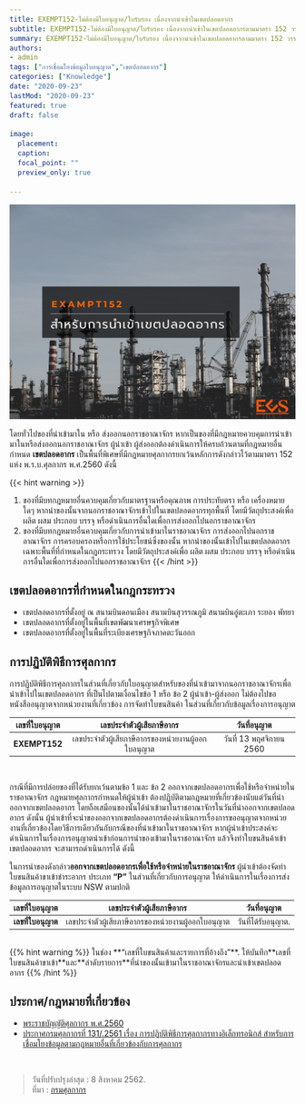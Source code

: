 ```yaml
---
title: EXEMPT152-ไม่ต้องมีใบอนุญาต/ใบรับรอง เนื่องจากนำเข้าในเขตปลอดอากร
subtitle: EXEMPT152-ไม่ต้องมีใบอนุญาต/ใบรับรอง เนื่องจากนำเข้าในเขตปลอดอากรตามมาตรา 152 วรรค 1 แห่ง พ.ร.บ. ศุลกากร 2560
summary: EXEMPT152-ไม่ต้องมีใบอนุญาต/ใบรับรอง เนื่องจากนำเข้าในเขตปลอดอากรตามมาตรา 152 วรรค 1 แห่ง พ.ร.บ. ศุลกากร
authors:
- admin
tags: ["การเชื่อมโยงข้อมูลใบอนุญาต","เขตปลอดอากร"]
categories: ["Knowledge"]
date: "2020-09-23"
lastMod: "2020-09-23"
featured: true
draft: false

image:
  placement: 
  caption: 
  focal_point: ""
  preview_only: true

---
```


![](featured.png)

โดยทั่วไปของที่นำเข้ามาใน หรือ ส่งออกนอกราชอาณาจักร หากเป็นของที่มีกฎหมายควบคุมการนำเข้ามาในหรือส่งออกนอกราชอาณาจักร ผู้นำเข้า ผู้ส่งออกต้องดำเนินการให้ครบถ้วนตามที่กฎหมายอื่นกำหนด **เขตปลอดอากร** เป็นพื้นที่พิเศษที่มีกฎหมายศุลกากรยกเว้นหลักการดังกล่าวไว้ตามมาตรา 152 แห่ง พ.ร.บ.ศุลกากร พ.ศ.2560  ดังนี้

{{< hint warning >}}
1. ของที่มีบทกฎหมายอื่นควบคุมเกี่ยวกับมาตรฐานหรือคุณภาพ  การประทับตรา หรือ เครื่องหมายใดๆ  หากนำของนั้นจากนอกราชอาณาจักรเข้าไปในเขตปลอดอากรทุกพื้นที่ โดยมีวัตถุประสงค์เพื่อ ผลิต ผสม ประกอบ บรรจุ หรือดำเนินการอื่นใดเพื่อการส่งออกไปนอกราชอาณาจักร
1. ของที่มีบทกฎหมายอื่นควบคุมเกี่ยวกับการนำเข้ามาในราชอาณาจักร  การส่งออกไปนอกราชอาณาจักร  การครอบครองหรือการใช้ประโยชน์ซึ่งของนั้น  หากนำของนั้นเข้าไปในเขตปลอดอากรเฉพาะพื้นที่ที่กำหนดในกฎกระทรวง  โดยมีวัตถุประสงค์เพื่อ ผลิต ผสม ประกอบ บรรจุ หรือดำเนินการอื่นใดเพื่อการส่งออกไปนอกราชอาณาจักร
 {{< /hint >}}

## เขตปลอดอากรที่กำหนดในกฎกระทรวง

- เขตปลอดอากรที่ตั้งอยู่ ณ สนามบินดอนเมือง สนามบินสุวรรณภูมิ สนามบินอู่ตะเภา ระยอง พัทยา
- เขตปลอดอากรที่ตั้งอยู่ในพื้นที่เขตพัฒนาเศรษฐกิจพิเศษ
- เขตปลอดอากรที่ตั้งอยู่ในพื้นที่ระเบียงเศรษฐกิจภาคตะวันออก

## การปฏิบัติพิธีการศุลกากร

การปฏิบัติพิธีการศุลกากรในส่วนที่เกี่ยวกับใบอนุญาตสำหรับของที่นำเข้ามาจากนอกราชอาณาจักรเพื่อนำเข้าไปในเขตปลอดอากร ที่เป็นไปตามเงื่อนไขข้อ 1  หรือ  ข้อ 2   ผู้นำเข้า-ผู้ส่งออก ไม่ต้องไปขอหนังสืออนุญาตจากหน่วยงานที่เกี่ยวข้อง  การจัดทำใบขนสินค้า ในส่วนที่เกี่ยวกับข้อมูลเรื่องการอนุญาต 
<br>

| เลขที่ใบอนุญาต  | เลขประจำตัวผู้เสียภาษีอากร | วันที่อนุญาต |
|:--------------:|:-------------------:|:---------------:|
| **EXEMPT152**   | เลขประจำตัวผู้เสียภาษีอากรของหน่วยงานผู้ออกใบอนุญาต | วันที่ 13  พฤศจิกายน 2560  | 
<br>
 
กรณีที่มีการปล่อยของที่ได้รับยกเว้นตามข้อ 1 และ ข้อ 2 ออกจากเขตปลอดอากรเพื่อใช้หรือจำหน่ายในราชอาณาจักร กฎหมายศุลกากรกำหนดให้ผู้นำเข้า ต้องปฏิบัติตามกฎหมายที่เกี่ยวข้องนับแต่วันที่นำออกจากเขตปลอดอากร โดยถือเสมือนของนั้นได้นำเข้ามาในราชอาณาจักรในวันที่นำออกจากเขตปลอดอากร   ดังนั้น ผู้นำเข้าที่จะนำของออกจากเขตปลอดอากรต้องดำเนินการเรื่องการขออนุญาตจากหน่วยงานที่เกี่ยวข้องโดยวิธีการเดียวกันกับกรณีของที่นำเข้ามาในราชอาณาจักร
หากผู้นำเข้าประสงค์จะดำเนินการในเรื่องการอนุญาตนำเข้าก่อนการนำของเข้ามาในราชอาณาจักร แล้วจึงทำใบขนสินค้าเข้าเขตปลอดอากร จะสามารถดำเนินการได้ ดังนี้  


ในการนำของดังกล่าว**ออกจากเขตปลอดอากรเพื่อใช้หรือจำหน่ายในราชอาณาจักร** ผู้นำเข้าต้องจัดทำใบขนสินค้าขาเข้าชำระอากร  ประเภท **“P”**  ในส่วนที่เกี่ยวกับการอนุญาต ให้ดำเนินการในเรื่องการส่งข้อมูลการอนุญาตในระบบ NSW ตามปกติ   

| เลขที่ใบอนุญาต |               เลขประจำตัวผู้เสียภาษีอากร                |       วันที่อนุญาต        |
|:--------------:|:-----------------------------------:|:-------------------------:|
|   **เลขที่ใบอนุญาต**   | เลขประจำตัวผู้เสียภาษีอากรของหน่วยงานผู้ออกใบอนุญาต|วันที่ได้รับอนุญาต. |



<br>
{{% hint warning %}}
 ในช่อง  **“เลขที่ใบขนสินค้าและรายการที่อ้างถึง”**.  
 ให้บันทึก**เลขที่ใบขนสินค้าขาเข้า**และ**ลำดับรายการ**ที่นำของนั้นเข้ามาในราชอาณาจักรและนำเข้าเขตปลอดอากร
 {{% /hint %}}
<br>

## ประกาศ/กฎหมายที่เกี่ยวข้อง

- [พระราชบัญญัติศุลกากร พ.ศ.2560](../../announcement/customs/customs-act2560/)
- [ประกาศกรมศุลกากรที่ 131/.2561 เรื่อง การปฏิบัติพิธีการศุลกากรทางอิเล็กทรอนิกส์ สำหรับการเชื่อมโยงข้อมูลตามกฎหมายอื่นที่เกี่ยวข้องกับการศุลกากร](../../announcement/customs/2561-131/) 

<br>

> วันที่ปรับปรุงล่าสุด : 8 สิงหาคม 2562.  
> ที่มา : [กรมศุลกากร](https://www.customs.go.th/cont_strc_faq.php?lang=th&top_menu=menu_homepage&left_menu=menu_center_004&ini_menu=&current_id=14232832404e505f4b464b4a464a4f)
